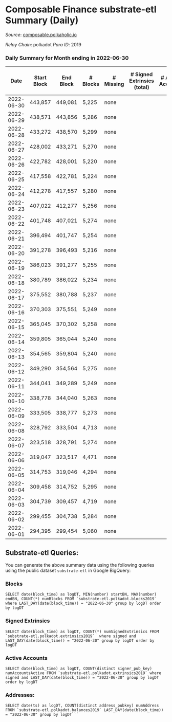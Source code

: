 # Composable Finance substrate-etl Summary (Daily)

_Source_: [composable.polkaholic.io](https://composable.polkaholic.io)

*Relay Chain*: polkadot
*Para ID*: 2019



### Daily Summary for Month ending in 2022-06-30


| Date | Start Block | End Block | # Blocks | # Missing | # Signed Extrinsics (total) | # Active Accounts | # Addresses with Balances | # Events | # Transfers | # XCM Transfers In | # XCM Transfers Out |
| ---- | ----------- | --------- | -------- | --------- | --------------------------- | ----------------- | ------------------------- | -------- | ----------- | ------------------ | ------------------- |
| 2022-06-30 | 443,857 | 449,081 | 5,225 | none  |  |  | 6 | 10,453 |   |   |   |
| 2022-06-29 | 438,571 | 443,856 | 5,286 | none  |  |  | 6 | 10,575 |   |   |   |
| 2022-06-28 | 433,272 | 438,570 | 5,299 | none  |  |  | 6 | 10,601 |   |   |   |
| 2022-06-27 | 428,002 | 433,271 | 5,270 | none  |  |  | 6 | 10,543 |   |   |   |
| 2022-06-26 | 422,782 | 428,001 | 5,220 | none  |  |  | 6 | 10,443 |   |   |   |
| 2022-06-25 | 417,558 | 422,781 | 5,224 | none  |  |  | 6 | 10,451 |   |   |   |
| 2022-06-24 | 412,278 | 417,557 | 5,280 | none  |  |  | 6 | 10,562 |   |   |   |
| 2022-06-23 | 407,022 | 412,277 | 5,256 | none  |  |  | 6 | 10,515 |   |   |   |
| 2022-06-22 | 401,748 | 407,021 | 5,274 | none  |  |  | 6 | 10,554 |   |   |   |
| 2022-06-21 | 396,494 | 401,747 | 5,254 | none  |  |  | 6 | 10,511 |   |   |   |
| 2022-06-20 | 391,278 | 396,493 | 5,216 | none  |  |  | 6 | 10,435 |   |   |   |
| 2022-06-19 | 386,023 | 391,277 | 5,255 | none  |  |  | 6 | 10,513 |   |   |   |
| 2022-06-18 | 380,789 | 386,022 | 5,234 | none  |  |  | 6 | 10,471 |   |   |   |
| 2022-06-17 | 375,552 | 380,788 | 5,237 | none  |  |  | 6 | 10,477 |   |   |   |
| 2022-06-16 | 370,303 | 375,551 | 5,249 | none  |  |  | 6 | 10,501 |   |   |   |
| 2022-06-15 | 365,045 | 370,302 | 5,258 | none  |  |  | 6 | 10,519 |   |   |   |
| 2022-06-14 | 359,805 | 365,044 | 5,240 | none  |  |  | 6 | 10,483 |   |   |   |
| 2022-06-13 | 354,565 | 359,804 | 5,240 | none  |  |  | 6 | 10,483 |   |   |   |
| 2022-06-12 | 349,290 | 354,564 | 5,275 | none  |  |  | 6 | 10,555 |   |   |   |
| 2022-06-11 | 344,041 | 349,289 | 5,249 | none  |  |  | 6 | 10,501 |   |   |   |
| 2022-06-10 | 338,778 | 344,040 | 5,263 | none  |  |  | 6 | 10,529 |   |   |   |
| 2022-06-09 | 333,505 | 338,777 | 5,273 | none  |  |  | 6 | 10,549 |   |   |   |
| 2022-06-08 | 328,792 | 333,504 | 4,713 | none  |  |  | 6 | 9,429 |   |   |   |
| 2022-06-07 | 323,518 | 328,791 | 5,274 | none  |  |  | 6 | 10,551 |   |   |   |
| 2022-06-06 | 319,047 | 323,517 | 4,471 | none  |  |  | 6 | 8,944 |   |   |   |
| 2022-06-05 | 314,753 | 319,046 | 4,294 | none  |  |  | 6 | 8,591 |   |   |   |
| 2022-06-04 | 309,458 | 314,752 | 5,295 | none  |  |  | 6 | 10,593 |   |   |   |
| 2022-06-03 | 304,739 | 309,457 | 4,719 | none  |  |  | 6 | 9,440 |   |   |   |
| 2022-06-02 | 299,455 | 304,738 | 5,284 | none  |  |  | 6 | 10,574 |   |   |   |
| 2022-06-01 | 294,395 | 299,454 | 5,060 | none  |  |  | 6 | 10,123 |   |   |   |

## Substrate-etl Queries:
You can generate the above summary data using the following queries using the public dataset `substrate-etl` in Google BigQuery:


### Blocks
```
SELECT date(block_time) as logDT, MIN(number) startBN, MAX(number) endBN, COUNT(*) numBlocks FROM `substrate-etl.polkadot.blocks2019`  where LAST_DAY(date(block_time)) = "2022-06-30" group by logDT order by logDT
```


### Signed Extrinsics
```
SELECT date(block_time) as logDT, COUNT(*) numSignedExtrinsics FROM `substrate-etl.polkadot.extrinsics2019`  where signed and LAST_DAY(date(block_time)) = "2022-06-30" group by logDT order by logDT
```


### Active Accounts
```
SELECT date(block_time) as logDT, COUNT(distinct signer_pub_key) numAccountsActive FROM `substrate-etl.polkadot.extrinsics2019` where signed and LAST_DAY(date(block_time)) = "2022-06-30" group by logDT order by logDT
```


### Addresses:
```
SELECT date(ts) as logDT, COUNT(distinct address_pubkey) numAddress FROM `substrate-etl.polkadot.balances2019` LAST_DAY(date(block_time)) = "2022-06-30" group by logDT```

